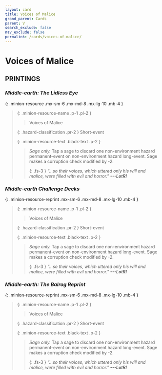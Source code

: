 ```yaml
---
layout: card
title: Voices of Malice
grand_parent: Cards
parent: V
search_exclude: false
nav_exclude: false
permalink: /cards/voices-of-malice/
---
```


# Voices of Malice


## PRINTINGS


### _Middle-earth: The Lidless Eye_

{: .minion-resource .mx-sm-6 .mx-md-8 .mx-lg-10 .mb-4 }
> {: .minion-resource-name .p-1 .pl-2 }
> > <div class="hazard-mp"></div>
> > <div class="card-name">Voices of Malice</div>
>
> {: .hazard-classification .pr-2 }
> Short-event
>
> {: .minion-resource-text .black-text .p-2 }
> > _Sage only._ Tap a sage to discard one non-environment hazard permanent-event on non-environment hazard long-event. Sage makes a corruption check modified by -2. 
> > 
> > {: .fs-3 } 
> > _“...so their voices, which uttered only his will and malice, were filled with evil and horror."_ ***---&#65279;LotRI*** 
> 

### _Middle-earth Challenge Decks_

{: .minion-resource-reprint .mx-sm-6 .mx-md-8 .mx-lg-10 .mb-4 }
> {: .minion-resource-name .p-1 .pl-2 }
> > <div class="hazard-mp"></div>
> > <div class="card-name">Voices of Malice</div>
>
> {: .hazard-classification .pr-2 }
> Short-event
>
> {: .minion-resource-text .black-text .p-2 }
> > _Sage only._ Tap a sage to discard one non-environment hazard permanent-event on non-environment hazard long-event. Sage makes a corruption check modified by -2. 
> > 
> > {: .fs-3 } 
> > _“...so their voices, which uttered only his will and malice, were filled with evil and horror."_ ***---&#65279;LotRI*** 
> 

### _Middle-earth: The Balrog Reprint_

{: .minion-resource-reprint .mx-sm-6 .mx-md-8 .mx-lg-10 .mb-4 }
> {: .minion-resource-name .p-1 .pl-2 }
> > <div class="hazard-mp"></div>
> > <div class="card-name">Voices of Malice</div>
>
> {: .hazard-classification .pr-2 }
> Short-event
>
> {: .minion-resource-text .black-text .p-2 }
> > _Sage only._ Tap a sage to discard one non-environment hazard permanent-event on non-environment hazard long-event. Sage makes a corruption check modified by -2. 
> > 
> > {: .fs-3 } 
> > _“...so their voices, which uttered only his will and malice, were filled with evil and horror."_ ***---&#65279;LotRI*** 
> 
